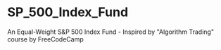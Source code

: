 # SP_500_Index_Fund
An Equal-Weight S&amp;P 500 Index Fund - Inspired by "Algorithm Trading" course by FreeCodeCamp 
